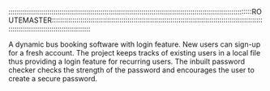:::::::::::::::::::::::::::::::::::::::::::::::::::::::::::::::::::::::::::::::::::::::::::::::::::::::::::::::::::::::ROUTEMASTER:::::::::::::::::::::::::::::::::::::::::::::::::::::::::::::::::::::::::::::::::::::::::::::::::::::::::::::::::::::::::::::::::::::::::::::::

A dynamic bus booking software with login feature. New users can sign-up for a fresh account. The project keeps tracks of existing users in a local file thus providing a login feature for recurring users. The inbuilt password checker checks the strength of the password and encourages the user to create a secure password. 
